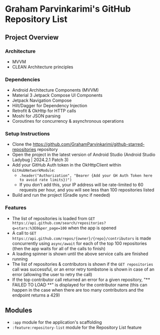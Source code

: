 # Graham Parvinkarimi's GitHub Repository List

## Project Overview

### Architecture

* MVVM
* CLEAN Architecture principles

### Dependencies

* Android Architecture Components (MVVM)
* Material 3 Jetpack Compose UI Components
* Jetpack Navigation Compose
* Hilt/Dagger for Dependency Injection
* Retrofit & OkHttp for HTTP calls
* Moshi for JSON parsing
* Coroutines for concurrency & asynchronous operations

### Setup Instructions

* Clone the https://github.com/GrahamParvinkarimi/github-starred-repositories repository
* Open the project in the latest version of Android Studio (Android Studio Ladybug | 2024.2.1 Patch 3)
* Add your GitHub Auth token in the OkHttpClient within `GitHubNetworkModule`:
    * `.header("Authorization", "Bearer {Add your GH Auth Token here to avoid rate limits})")`
    * If you don't add this, your IP address will be rate-limited to 60 requests per hour, and you will see less than 100 repositories listed
* Build and run the project (Gradle sync if needed)

### Features

* The list of repositories is loaded from `GET https://api.github.com/search/repositories?q=stars:%3E0&per_page=100` when the app is opened
* A call to `GET https://api.github.com/repos/{owner}/{repo}/contributors` is made concurrently using `async/await` for each of the top 100 repositories (then the app waits for all of the calls to finish)
* A loading spinner is shown until the above service calls are finished running
* The list of repositories & contributors is shown if the `GET repositories` call was successful, or an error retry tombstone is shown in case of an error (allowing the user to retry the call)
* If the top contributor call returned an error for a given repository, "** FAILED TO LOAD **" is displayed for the contributor name (this can happen in the case when there are too many contributors and the endpoint returns a 429)

## Modules

* `:app` module for the application's scaffolding
* `:feature:repository-list` module for the Repository List feature